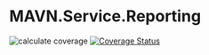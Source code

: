 # MAVN.Service.Reporting

![calculate coverage](https://github.com/OpenMAVN/MAVN.Service.Reporting/workflows/coverage%20report/badge.svg)
[![Coverage Status](https://coveralls.io/repos/github/OpenMAVN/MAVN.Service.Reporting/badge.svg?branch=master)](https://coveralls.io/github/OpenMAVN/MAVN.Service.Reporting?branch=master)
